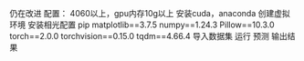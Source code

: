 仍在改进
配置：
4060以上，gpu内存10g以上
安装cuda，anaconda
创建虚拟环境
安装相光配置
pip  matplotlib==3.7.5
numpy==1.24.3
Pillow==10.3.0
torch==2.0.0
torchvision==0.15.0
tqdm==4.66.4
导入数据集
运行
预测
输出结果
 
